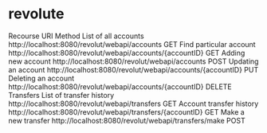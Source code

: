 # revolute
Recourse	URI	Method
List of all accounts	http://localhost:8080/revolut/webapi/accounts	GET
Find particular account	http://localhost:8080/revolut/webapi/accounts/{accountID}	GET
Adding new account	http://localhost:8080/revolut/webapi/accounts	POST
Updating an account	http://localhost:8080/revolut/webapi/accounts/{accountID}	PUT
Deleting an account	http://localhost:8080/revolut/webapi/accounts/{accountID}	DELETE
Transfers
List of transfer history	http://localhost:8080/revolut/webapi/transfers	GET
Account transfer history	http://localhost:8080/revolut/webapi/transfers/{accountID}	GET
Make a new transfer	http://localhost:8080/revolut/webapi/transfers/make	POST